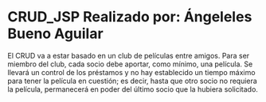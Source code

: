 # CRUD_JSP Realizado por: Ángeleles Bueno Aguilar

El CRUD va a estar basado en un club de películas entre amigos. Para ser miembro del club, cada socio debe aportar, como mínimo, una película.
Se llevará un control de los préstamos y no hay establecido un tiempo máximo para tener la película en cuestión;
es decir, hasta que otro socio no requiera la película, permanecerá en poder del último socio que la hubiera solicitado.

